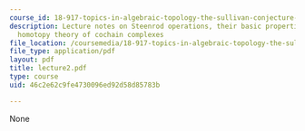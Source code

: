 ```yaml
---
course_id: 18-917-topics-in-algebraic-topology-the-sullivan-conjecture-fall-2007
description: Lecture notes on Steenrod operations, their basic properties, and the
  homotopy theory of cochain complexes
file_location: /coursemedia/18-917-topics-in-algebraic-topology-the-sullivan-conjecture-fall-2007/46c2e62c9fe4730096ed92d58d85783b_lecture2.pdf
file_type: application/pdf
layout: pdf
title: lecture2.pdf
type: course
uid: 46c2e62c9fe4730096ed92d58d85783b

---
```

None